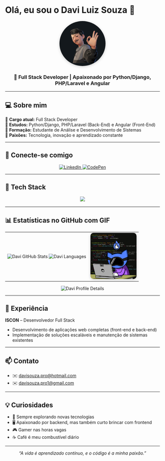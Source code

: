 # Olá, eu sou o Davi Luiz Souza 👋
<div align="center">
  <img src="./avatar_davi.jpeg" 
       alt="Avatar do Davi" 
       width="150" 
       style="border-radius:50%; box-shadow:0 2px 10px rgba(0,0,0,.2);" />
  <h3>🐍 Full Stack Developer | Apaixonado por Python/Django, PHP/Laravel e Angular</h3>
</div>

---

## 💻 Sobre mim
 🔹 **Cargo atual:** Full Stack Developer  
 🔹 **Estudos:** Python/Django, PHP/Laravel (Back-End) e Angular (Front-End)  
 🔹 **Formação:** Estudante de Análise e Desenvolvimento de Sistemas  
 🔹 **Paixões:** Tecnologia, inovação e aprendizado constante  

---

## 🔗 Conecte-se comigo
<p align="center">
  <a href="https://www.linkedin.com/in/davisouza99">
    <img src="https://img.shields.io/badge/LinkedIn-0077B5?style=for-the-badge&logo=linkedin&logoColor=white" alt="LinkedIn">
  </a>
  <a href="http://codepen.io/Davidbill_">
    <img src="https://img.shields.io/badge/Codepen-000000?style=for-the-badge&logo=codepen&logoColor=white" alt="CodePen">
  </a>
</p>

---

## 🧰 Tech Stack
<div align="center">
  <img src="https://skillicons.dev/icons?i=python,django,php,laravel,javascript,react,html,css,git,github,mysql,postgresql,vscode" />
</div>

---

## 📊 Estatísticas no GitHub com GIF
<div align="center">
  <table>
    <tr>
      <td>
        <img src="https://github-readme-stats.vercel.app/api?username=davimj99&show_icons=true&theme=dark" alt="Davi GitHub Stats" />
        <img src="https://github-readme-stats.vercel.app/api/top-langs/?username=davimj99&hide_progress=true&theme=dark" alt="Davi Languages" />
      </td>
      <td>
        <img src="./git.gif" alt="Git GIF" width="150" style="border-radius:10px; box-shadow:0 2px 10px rgba(0,0,0,.2);" />
      </td>
    </tr>
  </table>
</div>

<div align="center">
  <img src="https://github-profile-summary-cards.vercel.app/api/cards/profile-details?username=davimj99&theme=github_dark" alt="Davi Profile Details" />
</div>

---

## 🏢 Experiência
**ISCON** – Desenvolvedor Full Stack  

- Desenvolvimento de aplicações web completas (front-end e back-end)  
- Implementação de soluções escaláveis e manutenção de sistemas existentes  

---

## 📫 Contato
- ✉️ [davisouza.pro@hotmail.com](mailto:davisouza.pro@hotmail.com)  
- ✉️ [davisouza.pro1@gmail.com](mailto:davisouza.pro1@gmail.com)  

---

## 💡 Curiosidades
- 🚀 Sempre explorando novas tecnologias  
- 🖥️ Apaixonado por backend, mas também curto brincar com frontend  
- 🎮 Gamer nas horas vagas  
- ☕ Café é meu combustível diário  

---

<div align="center">
  <em>“A vida é aprendizado contínuo, e o código é a minha paixão.”</em>
</div>
